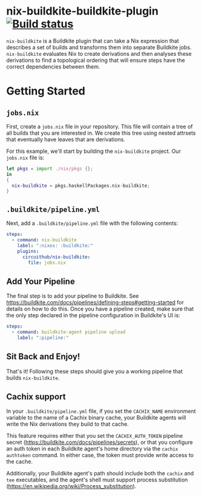# nix-buildkite-buildkite-plugin [![Build status](https://badge.buildkite.com/7918a1ba68d299f83ccc990292a97fa6eecd251703b2ca9427.svg)](https://buildkite.com/circuithub/nix-buildkite)

`nix-buildkite` is a Buildkite plugin that can take a Nix expression that
describes a set of builds and transforms them into separate Buildkite jobs.
`nix-buildkite` evaluates Nix to create derivations and then analyses these
derivations to find a topological ordering that will ensure steps have the
correct dependencies between them.

# Getting Started

## `jobs.nix`

First, create a `jobs.nix` file in your repository. This file will contain a
tree of all builds that you are interested in. We create this tree using nested
attrsets that eventually have leaves that are derivations.

For this example, we'll start by building the `nix-buildkite` project. Our
`jobs.nix` file is:

``` nix
let pkgs = import ./nix/pkgs {};
in
{
  nix-buildkite = pkgs.haskellPackages.nix-buildkite;
}
```

## `.buildkite/pipeline.yml`

Next, add a `.buildkite/pipeline.yml` file with the following contents:

``` yaml
steps:
  - command: nix-buildkite
    label: ":nixos: :buildkite:"
    plugins:
      circuithub/nix-buildkite:
        file: jobs.nix
```

## Add Your Pipeline

The final step is to add your pipeline to Buildkite. See
https://buildkite.com/docs/pipelines/defining-steps#getting-started for details
on how to do this. Once you have a pipeline created, make sure that the only
step declared in the pipeline configuration in Buildkite's UI is:

``` yaml
steps:
  - command: buildkite-agent pipeline upload
    label: ":pipeline:"
```

## Sit Back and Enjoy!

That's it! Following these steps should give you a working pipeline that builds
`nix-buildkite`.

## Cachix support

In your `.buildkite/pipeline.yml` file, if you set the `CACHIX_NAME`
environment variable to the name of a Cachix binary cache, your
Buildkite agents will write the Nix derivations they build to that
cache.

This feature requires either that you set the `CACHIX_AUTH_TOKEN`
pipeline secret (https://buildkite.com/docs/pipelines/secrets), or
that you configure an auth token in each Buildkite agent's home
directory via the `cachix authtoken` command. In either case, the
token must provide write access to the cache.

Additionally, your Buildkite agent's path should include both the
`cachix` and `tee` executables, and the agent's shell must support
process substitution
(https://en.wikipedia.org/wiki/Process_substitution).

